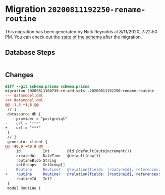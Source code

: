 # Migration `20200811192250-rename-routine`

This migration has been generated by Nick Reynolds at 8/11/2020, 7:22:50 PM.
You can check out the [state of the schema](./schema.prisma) after the migration.

## Database Steps

```sql

```

## Changes

```diff
diff --git schema.prisma schema.prisma
migration 20200811160739-re-add-sets..20200811192250-rename-routine
--- datamodel.dml
+++ datamodel.dml
@@ -1,8 +1,8 @@
 // 1
 datasource db {
     provider = "postgresql"
-    url = "***"
+    url = "***"
 }
 // 2
 generator client {
@@ -40,9 +40,9 @@
     id          Int        @id @default(autoincrement())
     createdAt   DateTime   @default(now())
     routineBlob String
     setGroups   SetGroup[]
-    Routine     Routine?   @relation(fields: [routineId], references: [id])
+    routine     Routine?   @relation(fields: [routineId], references: [id])
     routineId   Int?
 }
 model Routine {
```


